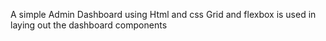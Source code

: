  A simple Admin Dashboard using Html and css
 Grid and flexbox is used in laying out the dashboard components

